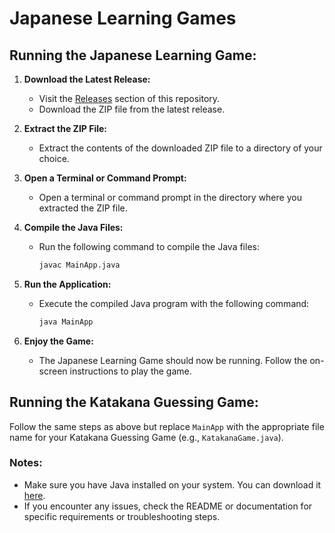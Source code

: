 # Japanese Learning Games

## Running the Japanese Learning Game:

1. **Download the Latest Release:**

   - Visit the [Releases](https://github.com/your-username/your-repo/releases) section of this repository.
   - Download the ZIP file from the latest release.

2. **Extract the ZIP File:**

   - Extract the contents of the downloaded ZIP file to a directory of your choice.

3. **Open a Terminal or Command Prompt:**

   - Open a terminal or command prompt in the directory where you extracted the ZIP file.

4. **Compile the Java Files:**

   - Run the following command to compile the Java files:

     ```bash
     javac MainApp.java
     ```

5. **Run the Application:**

   - Execute the compiled Java program with the following command:

     ```bash
     java MainApp
     ```

6. **Enjoy the Game:**

   - The Japanese Learning Game should now be running. Follow the on-screen instructions to play the game.

## Running the Katakana Guessing Game:

Follow the same steps as above but replace `MainApp` with the appropriate file name for your Katakana Guessing Game (e.g., `KatakanaGame.java`).

### Notes:

- Make sure you have Java installed on your system. You can download it [here](https://www.oracle.com/java/technologies/javase-downloads.html).
- If you encounter any issues, check the README or documentation for specific requirements or troubleshooting steps.
